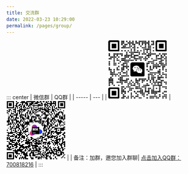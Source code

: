 ```yaml
---
title: 交流群
date: 2022-03-23 10:29:00
permalink: /pages/group/
---
```




::: center
| 微信群 | QQ群 |
| ----- | --- |
| ![作者微信](../.vuepress/public/images/wxcode.png)  | ![QQ群](../.vuepress/public/images/qq-group-qrcode.png)  |
| 备注：加群，邀您加入群聊| <a href="https://qm.qq.com/cgi-bin/qm/qr?k=38qddUeqrk_x29Xril9a_jxnoCGTmPRF&jump_from=webapi" target="_blank">点击加入QQ群：700818216</a> |
:::